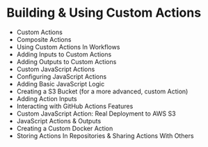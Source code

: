 # Building & Using Custom Actions

- Custom Actions
- Composite Actions
- Using Custom Actions In Workflows
- Adding Inputs to Custom Actions
- Adding Outputs to Custom Actions
- Custom JavaScript Actions
- Configuring JavaScript Actions
- Adding Basic JavaScript Logic
- Creating a S3 Bucket (for a more advanced, custom Action)
- Adding Action Inputs
- Interacting with GitHub Actions Features
- Custom JavaScript Action: Real Deployment to AWS S3
- JavaScript Actions & Outputs
- Creating a Custom Docker Action
- Storing Actions In Repositories & Sharing Actions With Others
